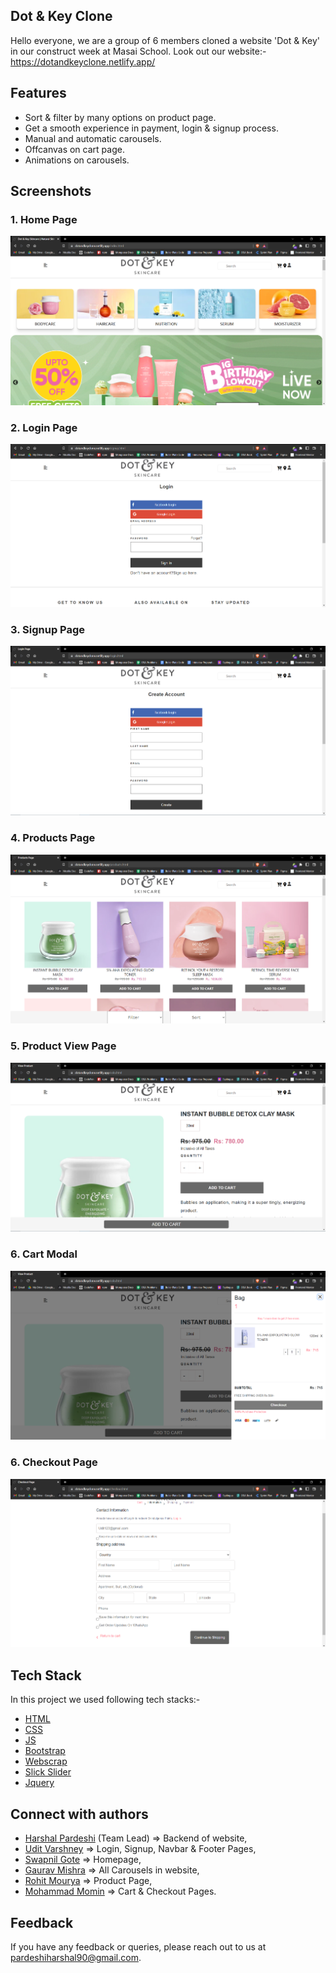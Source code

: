 ## Dot & Key Clone
Hello everyone, we are a group of 6 members cloned a website 'Dot & Key' in our construct week at Masai School.
Look out our website:- https://dotandkeyclone.netlify.app/


## Features

- Sort & filter by many options on product page.
- Get a smooth experience in payment, login & signup process.
- Manual and automatic carousels.
- Offcanvas on cart page.
- Animations on carousels.


## Screenshots

### 1. Home Page
![Home Page](./assets/homePage.png)
### 2. Login Page
![Login Page](./assets/loginPage.png)
### 3. Signup Page
![Signup Page](./assets/signupPage.png)
### 4. Products Page
![Products Page](./assets/productsPage.png)
### 5. Product View Page
![Product View Page](./assets/singleProductPage.png)
### 6. Cart Modal
![Cart Modal](./assets/cartModal.png)
### 6. Checkout Page
![Checkout Page](./assets/checkoutPage.png)


## Tech Stack

In this project we used following tech stacks:- 
- [HTML](https://developer.mozilla.org/en-US/docs/Web/HTML)
- [CSS](https://developer.mozilla.org/en-US/docs/Web/CSS)
- [JS](https://developer.mozilla.org/en-US/docs/Web/JavaScript)
- [Bootstrap](https://getbootstrap.com/docs/5.2/getting-started/introduction/)
- [Webscrap](https://webscraper.io/)
- [Slick Slider](https://kenwheeler.github.io/slick/)
- [Jquery](https://jquery.com/)


## Connect with authors

- [Harshal Pardeshi](https://www.linkedin.com/in/harshalpardeshi/) (Team Lead) => Backend of website,
- [Udit Varshney](https://www.linkedin.com/in/udit-varshney-ba678121b/) => Login, Signup, Navbar & Footer Pages,
- [Swapnil Gote]() => Homepage,
- [Gaurav Mishra](https://www.linkedin.com/in/gaurav-mishra-435814a8) => All Carousels in website,
- [Rohit Mourya](https://www.linkedin.com/in/rohit-mourya/) => Product Page,
- [Mohammad Momin](https://www.linkedin.com/in/momin-mohammad-102304171/) => Cart & Checkout Pages.

## Feedback

If you have any feedback or queries, please reach out to us at pardeshiharshal90@gmail.com.


